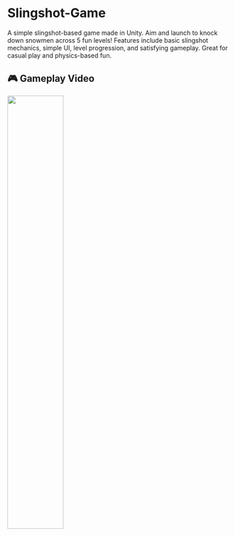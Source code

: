 # Slingshot-Game
A simple slingshot-based game made in Unity. Aim and launch to knock down snowmen across 5 fun levels! Features include basic slingshot mechanics, simple UI, level progression, and satisfying gameplay. Great for casual play and physics-based fun.

## 🎮 Gameplay Video

[<img src="https://img.youtube.com/vi/txkNXg146OM/hqdefault.jpg" width="50%">](https://youtu.be/txkNXg146OM)
